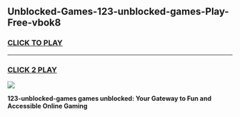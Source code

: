 
## Unblocked-Games-123-unblocked-games-Play-Free-vbok8
<h3>
<a href="https://premium76.site?title=123-unblocked-games&ref=18A1">CLICK TO PLAY</a></h3>
<hr>

<h3>
<a href="https://premium76.site?title=123-unblocked-games&ref=18A1">CLICK 2 PLAY</a>
  
</h3>

<a href="https://premium76.site?title=123-unblocked-games&ref=18A1"><img src="https://clearcache.store/games.png"></a>


**123-unblocked-games games unblocked: Your Gateway to Fun and Accessible Online Gaming**

